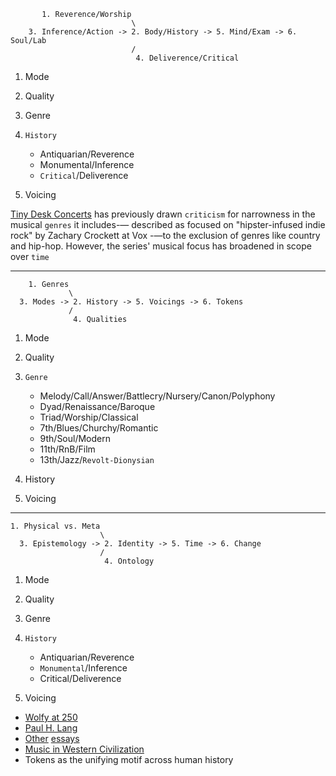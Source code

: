 ```
       1. Reverence/Worship
                           \
    3. Inference/Action -> 2. Body/History -> 5. Mind/Exam -> 6. Soul/Lab
                           /
                            4. Deliverence/Critical
```

1. Mode
2. Quality
3. Genre
4. `History`
   - Antiquarian/Reverence
   - Monumental/Inference
   - `Critical`/Deliverence
     
5. Voicing

[Tiny Desk Concerts](https://en.wikipedia.org/wiki/List_of_Tiny_Desk_Concerts) has previously drawn `criticism` for narrowness in the musical `genres` it includes-— described as focused on "hipster-infused indie rock" by Zachary Crockett at Vox -—to the exclusion of genres like country and hip-hop. However, the series' musical focus has broadened in scope over `time`

---

```
    1. Genres
             \
  3. Modes -> 2. History -> 5. Voicings -> 6. Tokens
             /
              4. Qualities
```

1. Mode
2. Quality
3. `Genre`
   - Melody/Call/Answer/Battlecry/Nursery/Canon/Polyphony
   - Dyad/Renaissance/Baroque
   - Triad/Worship/Classical
   - 7th/Blues/Churchy/Romantic
   - 9th/Soul/Modern
   - 11th/RnB/Film
   - 13th/Jazz/`Revolt-Dionysian`
     
4. History
5. Voicing

---


```
1. Physical vs. Meta
                    \
  3. Epistemology -> 2. Identity -> 5. Time -> 6. Change
                    /
                     4. Ontology
```
1. Mode
2. Quality
3. Genre
4. `History`
   - Antiquarian/Reverence
   - `Monumental`/Inference
   - Critical/Deliverence
     
5. Voicing
   
- [Wolfy at 250](https://github.com/muzaale/muzaale.github.io/blob/main/bwv/music_mozart200.pdf)
- [Paul H. Lang](https://github.com/muzaale/muzaale.github.io/blob/main/bwv/music_paulhenrylang.pdf)
- [Other](https://github.com/muzaale/muzaale.github.io/blob/main/bwv/music_bach300.pdf) [essays](https://github.com/muzaale/muzaale.github.io/blob/main/bwv/music_handel300.pdf)
- [Music in Western Civilization](https://www.amazon.com/Music-Western-Civilization-P-Lang/dp/0393094286?ref_=ast_author_dp)
- Tokens as the unifying motif across human history




